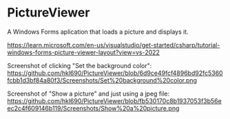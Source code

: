 # PictureViewer

A Windows Forms aplication that loads a picture and displays it. 

https://learn.microsoft.com/en-us/visualstudio/get-started/csharp/tutorial-windows-forms-picture-viewer-layout?view=vs-2022

Screenshot of clicking "Set the background color": https://github.com/hkl690/PictureViewer/blob/6d9ce49fcf4896bd92fc5360fcbb1d3bf84a80f3/Screenshots/Set%20background%20color.png

Screenshot of "Show a picture" and just using a jpeg file: https://github.com/hkl690/PictureViewer/blob/fb530170c8b1937053f3b56eec2c4f609146b119/Screenshots/Show%20a%20picture.png
